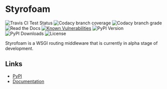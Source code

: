 # Styrofoam
![Travis CI Test Status](https://img.shields.io/travis/dullbananas/styrofoam/develop.svg)
![Codacy branch coverage](https://img.shields.io/codacy/coverage/b8dc7fecd2b94e1595d3d04fcd011f1d/develop.svg?label=test%20coverage)
![Codacy branch grade](https://img.shields.io/codacy/grade/b8dc7fecd2b94e1595d3d04fcd011f1d/develop.svg)
![Read the Docs](https://img.shields.io/readthedocs/styrofoam.svg)
[![Known Vulnerabilities](https://snyk.io/test/github/dullbananas/styrofoam/badge.svg?targetFile=requirements.txt)](https://snyk.io/test/github/dullbananas/styrofoam?targetFile=requirements.txt)
![PyPI Version](https://img.shields.io/pypi/v/styrofoam.svg?color=blue)
![PyPI Downloads](https://img.shields.io/pypi/dm/styrofoam.svg?color=blue)
![License](https://img.shields.io/github/license/dullbananas/styrofoam.svg?color=blue)

Styrofoam is a WSGI routing middleware that is currently in alpha stage of development.

## Links
* [PyPI](https://pypi.org/project/styrofoam/)
* [Documentation](https://styrofoam.readthedocs.io/en/latest/)
